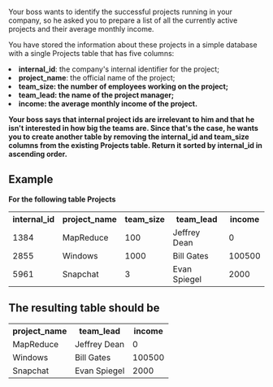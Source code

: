 Your boss wants to identify the successful projects running in your company, so he asked you to prepare a list of all the currently active projects and their average monthly income.

You have stored the information about these projects in a simple database with a single Projects table that has five columns:

<li><strong>internal_id</strong>: the company's internal identifier for the project;</li>
<li><strong>project_name</strong>: the official name of the project;</li>
<li><strong>team_size<strong>: the number of employees working on the project;</li>
<li><strong>team_lead<strong>: the name of the project manager;</li>
<li><strong>income<strong>: the average monthly income of the project.</li>
  
<p>Your boss says that internal project ids are irrelevant to him and that he isn't interested in how big the teams are. Since that's the case, he wants you to create another table by removing the internal_id and team_size columns from the existing Projects table. Return it sorted by internal_id in ascending order.</p>

## Example

For the following table Projects


<table>
  <tbody><tr>
    <th>internal_id</th>
    <th>project_name</th>
    <th>team_size</th>
    <th>team_lead</th>
    <th>income</th>
  </tr>
  <tr>
    <td>1384</td>
    <td>MapReduce</td>
    <td>100</td>
    <td>Jeffrey Dean</td>
    <td>0</td>
  </tr>
  <tr>
    <td>2855</td>
    <td>Windows</td>
    <td>1000</td>
    <td>Bill Gates</td>
    <td>100500</td>
  </tr>
  <tr>
    <td>5961</td>
    <td>Snapchat</td>
    <td>3</td>
    <td>Evan Spiegel</td>
    <td>2000</td>
  </tr>
 </tbody></table>

 ## The resulting table should be

<table>
  <tbody><tr>
    <th>project_name</th>
    <th>team_lead</th>
    <th>income</th>
  </tr>
  <tr>
    <td>MapReduce</td>
    <td>Jeffrey Dean</td>
    <td>0</td>
  </tr>
  <tr>
    <td>Windows</td>
    <td>Bill Gates</td>
    <td>100500</td>
  </tr>
  <tr>
    <td>Snapchat</td>
    <td>Evan Spiegel</td>
    <td>2000</td>
  </tr>
</tbody></table>
